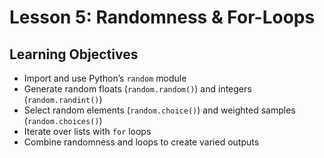 # Lesson 5: Randomness & For-Loops

## Learning Objectives

- Import and use Python’s `random` module  
- Generate random floats (`random.random()`) and integers (`random.randint()`)  
- Select random elements (`random.choice()`) and weighted samples (`random.choices()`)  
- Iterate over lists with `for` loops  
- Combine randomness and loops to create varied outputs  
